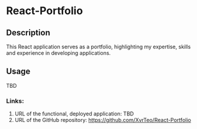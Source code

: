 # React-Portfolio

## Description

This React application serves as a portfolio, highlighting my expertise, skills and experience in developing applications.

## Usage

TBD

### Links:

1. URL of the functional, deployed application: TBD
2. URL of the GitHub repository: https://github.com/XvrTeo/React-Portfolio
